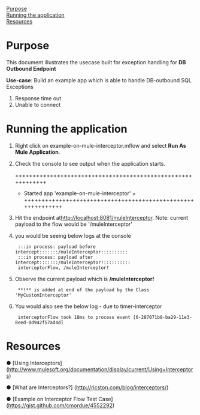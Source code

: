 [Purpose](#purpose)  
[Running the application](#running-the-application)  
[Resources](#resources)

Purpose
===========

This document illustrates the usecase built for exception handling for **DB Outbound Endpoint**



**Use-case**: 
Build an example app which is able to handle DB-outbound SQL Exceptions 
1) Response time out
2) Unable to connect

Running the application
=======================

1. Right click on example-on-mule-interceptor.mflow and select **Run As Mule Application**.
2. Check the console to see output when the application starts.

	++++++++++++++++++++++++++++++++++++++++++++++++++++++++++++
	+ Started app 'example-on-mule-interceptor'		           +
	++++++++++++++++++++++++++++++++++++++++++++++++++++++++++++
	
3. Hit the endpoint at<http://localhost:8081/muleInterceptor>.
	Note: current payload to the flow would be '/muleInterceptor'
	
4. you would be seeing below logs at the console

		:::in process: payload before intercept:::::::/muleInterceptor::::::::::
		:::in process: payload after intercept:::::::/muleInterceptor!::::::::::
		interceptorFlow, /muleInterceptor!

5. Observe the current payload which is **/muleInterceptor!** 

		**!** is added at end of the payload by the Class 'MyCustomInterceptor'

6. You would also see the below log - due to timer-interceptor

		interceptorFlow took 18ms to process event [0-287071b8-ba29-11e3-8eed-0d942f57ad4d]

	
Resources
===========

● [Using Interceptors] (http://www.mulesoft.org/documentation/display/current/Using+Interceptors)

● [What are Interceptors?] (http://ricston.com/blog/interceptors/)

● [Example on Interceptor Flow Test Case] (https://gist.github.com/cmordue/4552292)
	

